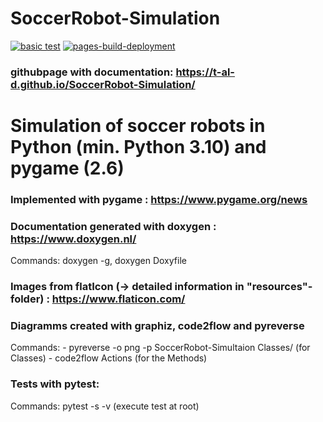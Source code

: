 # SoccerRobot-Simulation

[![basic test](https://github.com/T-Al-D/SoccerRobot-Simulation/actions/workflows/main.yml/badge.svg)](https://github.com/T-Al-D/SoccerRobot-Simulation/actions/workflows/main.yml)
[![pages-build-deployment](https://github.com/T-Al-D/SoccerRobot-Simulation/actions/workflows/pages/pages-build-deployment/badge.svg)](https://github.com/T-Al-D/SoccerRobot-Simulation/actions/workflows/pages/pages-build-deployment)

### githubpage with documentation: https://t-al-d.github.io/SoccerRobot-Simulation/

# Simulation of soccer robots in Python (min. Python 3.10) and pygame (2.6)

### Implemented with pygame : https://www.pygame.org/news

### Documentation generated with doxygen : https://www.doxygen.nl/

Commands: doxygen -g, doxygen Doxyfile

### Images from flatIcon (-> detailed information in "resources"-folder) : https://www.flaticon.com/

### Diagramms created with graphiz, code2flow and pyreverse

Commands: - pyreverse -o png -p SoccerRobot-Simultaion Classes/ (for Classes) - code2flow Actions (for the Methods)

### Tests with pytest:

Commands: pytest -s -v (execute test at root)
